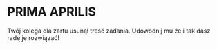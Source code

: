 # PRIMA APRILIS

Twój kolega dla żartu usunął treść zadania. Udowodnij mu że i tak dasz radę je rozwiązać!